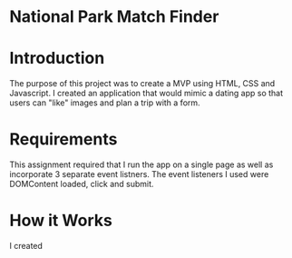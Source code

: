 # National Park Match Finder 
# Introduction 
The purpose of this project was to create a MVP using HTML, CSS and Javascript. I created an application that would mimic a dating app so that users can "like" images and plan a trip with a form. 

# Requirements
This assignment  required that I run the app on a single page as well as incorporate 3 separate event listners. The event listeners I used were DOMContent loaded, click and submit.  

# How it Works 
I created 




